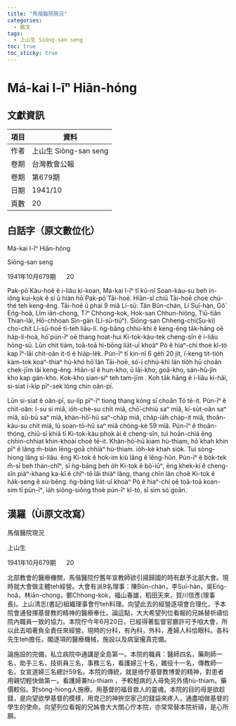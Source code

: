 ```yaml
---
title: "馬偕醫院現況"
categories:
  - 散文
tags:
  - 上山生 Siōng-san seng
toc: true
toc_sticky: true
---
```


# Má-kai I-īⁿ Hiān-hóng

## 文獻資訊

| 項目 | 資料 |
|---|---|
| 作者 | 上山生 Siōng-san seng |
| 卷期 | 台灣教會公報 |
| 卷期 | 第679期 |
| 日期 | 1941/10 |
| 頁數 | 20 |

## 白話字（原文數位化）

Má-kai I-īⁿ Hiān-hóng

Siōng-san seng

1941年10月679期      20

Pak-pō͘ Kàu-hoē ê i-liâu ki-koan, Má-kai I-īⁿ tī kū-nî Soan-kàu-su beh ín-iông kui-kok ê sî ū hiàn hō͘ Pak-pō͘ Tāi-hoē. Hiān-sî chiū Tāi-hoē choè chú-thé teh keng-êng. Tāi-hoē ū phài 9 miâ Lí-sū: Tân Bûn-chàn, Lí Suī-hàn, Gô͘ Eńg-hoâ, Lîm iān-chong, Tīⁿ Chhong-kok, Hok-san Chhun-hiông, Tiū-tiân Thian-lâi, Hō-chhoan Sìn-gān (Lí-sū-tiúⁿ). Siōng-san Chheng-chì(Su-kì) cho͘-chit Lí-sū-hoē tī-teh liāu-lí. ǹg-bāng chhú-khì ê keng-êng ta̍k-hāng oē ha̍p-lí-hoà, hō͘ pún-īⁿ oē thang hoat-hui Ki-tok-kàu-tek cheng-sîn ê i-liâu hōng-sū. Lūn chit tiám, toā-toā hi-bōng lia̍t-uī khoàⁿ Pò ê hiaⁿ-chí thoè kî-tó kap īⁿ-lāi chit-oân it-tì ê hia̍p-le̍k. Pún-īⁿ tī kin-nî 6 ge̍h 20 ji̍t, í-keng tit-tio̍h kàm-tok koaⁿ-thiaⁿ hú-khó hō͘ lán Tāi-hoē, só͘-í chhú-khì lán tio̍h hū choân chek-jīm lâi keng-êng. Hiān-sî ê hun-kho, ū lāi-kho, goā-kho, sán-hū-jîn kho kap gán-kho. Kok-kho sian-siⁿ teh tam-jīm . Koh ta̍k hāng ê i-liâu ki-hâi, si-siat í-ki̍p pīⁿ-sek lóng chin oân-pī.

Lūn si-siat ê oân-pī, su-li̍p pīⁿ-īⁿ tiong thang kóng sī choân Tó tē-it. Pún-īⁿ ê chi̍t-oân: I-su sì miâ, io̍h-chè-su chi̍t miâ, chō͘-chhiú saⁿ miâ, ki-su̍t-oân saⁿ miâ, sū-bū saⁿ miâ, khàn-hō͘-hū saⁿ-cha̍p miâ, cha̍p-ia̍h cha̍p-it miâ, thoân-kàu-su chi̍t miâ, lú soan-tō-hū saⁿ miâ chóng-kè 59 miâ. Pún-īⁿ ê thoân-thóng, chiū-sī khiā tī Ki-tok-kàu phok ài ê cheng-sîn, tuì hoān-chiá ēng chhin-chhiat khin-khoài choè tē-it. Khàn-hō͘-hū kiam hù-thiam, hō͘ khah khin pīⁿ ê lâng m̄-bián lēng-goā chhiàⁿ hù-thiam. io̍h-kè khah sio̍k. Tuì sòng-hiong lâng si-liâu. ēng Ki-tok ê hok-im kiù lâng ê lêng-hûn. Pún-īⁿ ê bo̍k-tek m̄-sī beh thàn-chîⁿ, sī ǹg-bāng beh o̍h Ki-tok ê bô͘-iūⁿ, ēng khek-kí ê cheng-sîn piàⁿ-khang ka-kī ê chîⁿ-tē lâi thiàⁿ lâng, thang chīn lán choè Ki-tok ê ha̍k-seng ê sù-bēng. ǹg-bāng lia̍t-uī khoàⁿ Pò ê hiaⁿ-chí oē toā-toā koan-sim tī pún-īⁿ, ia̍h siông-siông thoè pún-īⁿ kî-tó, sī sim só͘ goān.

## 漢羅（Ùi原文改寫）

馬偕醫院現況

上山生

1941年10月679期      20

北部教會的醫療機關，馬偕醫院佇舊年宣教師欲引揚歸國的時有獻予北部大會。現時就大會做主體teh經營。大會有派9名理事：陳Bûn-chàn，李Suī-hàn，吳Eńg-hoâ，林iān-chong，鄭Chhong-kok，福山春雄，稻田天來，賀川信彥(理事長)。上山清志(書記)組織理事會佇teh料理。向望此去的經營逐項會合理化，予本院會通發揮基督教的精神的醫療奉仕。論這點，大大希望列位看報的兄姊替祈禱佮院內職員一致的協力。本院佇今年6月20日，已經得著監督官廳許可予咱大會，所以此去咱著負全責任來經營。現時的分科，有內科，外科，產婦人科佮眼科。各科先生teh擔任。閣逐項的醫療機械，施設以及病室攏真完備。

論施設的完備，私立病院中通講是全島第一。本院的職員：醫師四名，藥劑師一名，助手三名，技術員三名，事務三名，看護婦三十名，雜役十一名，傳教師一名，女宣道婦三名總計59名。本院的傳統，就是徛佇基督教博愛的精神，對患者用親切輕快做第一。看護婦兼hù-thiam ，予較輕病的人毋免另外倩hù-thiam。藥價較俗。對sòng-hiong人施療。用基督的福音救人的靈魂。本院的目的毋是欲趁錢，是向望欲學基督的模樣，用克己的神拚空家己的錢袋來疼人，通盡咱做基督的學生的使命。向望列位看報的兄姊會大大關心佇本院，亦常常替本院祈禱，是心所願。

